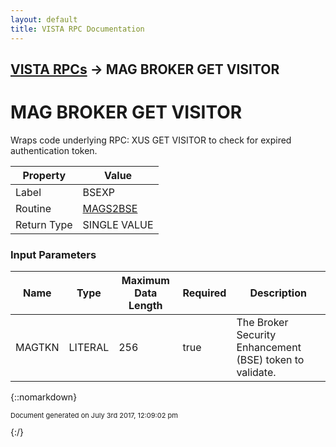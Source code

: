 ```yaml
---
layout: default
title: VISTA RPC Documentation
---
```


## [VISTA RPCs](TableOfContents) &#8594; MAG BROKER GET VISITOR
# MAG BROKER GET VISITOR

Wraps code underlying RPC: XUS GET VISITOR to check for expired authentication token.

Property | Value
--- | ---
Label | BSEXP
Routine | [MAGS2BSE](http://code.osehra.org/dox/Routine_MAGS2BSE_source.html)
Return Type | SINGLE VALUE


### Input Parameters

Name | Type | Maximum Data Length | Required | Description
--- | --- | --- | --- | ---
MAGTKN | LITERAL | 256 | true | The Broker Security Enhancement (BSE) token to validate.



{::nomarkdown} <br/><p style="font-size: 11px">Document generated on July 3rd 2017, 12:09:02 pm</p>{:/}